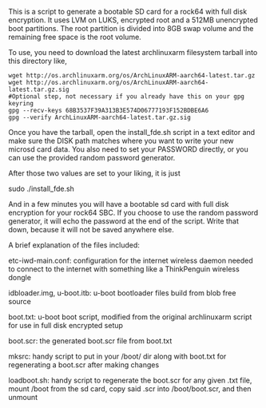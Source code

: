 This is a script to generate a bootable SD card for a rock64 with full disk encryption. It uses LVM on LUKS, encrypted root and a 512MB unencrypted boot partitions. The root partition is divided into 8GB swap volume and the remaining free space is the root volume.

To use, you need to download the latest archlinuxarm filesystem tarball into this directory like,

```shell
wget http://os.archlinuxarm.org/os/ArchLinuxARM-aarch64-latest.tar.gz
wget http://os.archlinuxarm.org/os/ArchLinuxARM-aarch64-latest.tar.gz.sig
#Optional step, not necessary if you already have this on your gpg keyring
gpg --recv-keys 68B3537F39A313B3E574D06777193F152BDBE6A6
gpg --verify ArchLinuxARM-aarch64-latest.tar.gz.sig
```

Once you have the tarball, open the install_fde.sh script in a text editor and make sure the DISK path matches where you want to write your new microsd card data. You also need to set your PASSWORD directly, or you can use the provided random password generator.

After those two values are set to your liking, it is just

sudo ./install_fde.sh

And in a few minutes you will have a bootable sd card with full disk encryption for your rock64 SBC. If you choose to use the random password generator, it will echo the password at the end of the script. Write that down, because it will not be saved anywhere else.

A brief explanation of the files included:

etc-iwd-main.conf: configuration for the internet wireless daemon needed to connect to the internet with something like a ThinkPenguin wireless dongle

idbloader.img, u-boot.itb: u-boot bootloader files build from blob free source 

boot.txt: u-boot boot script, modified from the original archlinuxarm script for use in full disk encrypted setup

boot.scr: the generated boot.scr file from boot.txt

mksrc: handy script to put in your /boot/ dir along with boot.txt for regenerating a boot.scr after making changes

loadboot.sh: handy script to regenerate the boot.scr for any given <name>.txt file, mount /boot from the sd card, copy said <name>.scr into /boot/boot.scr, and then unmount
